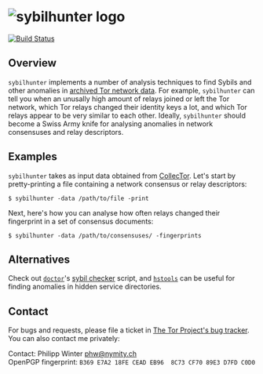 ![sybilhunter logo](https://nullhypothesis.github.com/sybilhunter_logo.png)
===========================================================================

[![Build Status](https://travis-ci.org/NullHypothesis/sybilhunter.svg?branch=master)](https://travis-ci.org/NullHypothesis/sybilhunter)

Overview
--------
`sybilhunter` implements a number of analysis techniques to find Sybils and
other anomalies in [archived Tor network
data](https://collector.torproject.org).  For example, `sybilhunter` can tell
you when an unusally high amount of relays joined or left the Tor network,
which Tor relays changed their identity keys a lot, and which Tor relays appear
to be very similar to each other.  Ideally, `sybilhunter` should become a Swiss
Army knife for analysing anomalies in network consensuses and relay
descriptors.

Examples
--------
`sybilhunter` takes as input data obtained from
[CollecTor](https://collector.torproject.org).  Let's start by pretty-printing
a file containing a network consensus or relay descriptors:

    $ sybilhunter -data /path/to/file -print

Next, here's how you can analyse how often relays changed their fingerprint in
a set of consensus documents:

    $ sybilhunter -data /path/to/consensuses/ -fingerprints

Alternatives
------------

Check out [`doctor`](https://gitweb.torproject.org/doctor.git/)'s [sybil
checker](https://gitweb.torproject.org/doctor.git/tree/sybil_checker.py)
script, and [`hstools`](https://github.com/FiloSottile/hstools) can be useful
for finding anomalies in hidden service directories.

Contact
-------
For bugs and requests, please file a ticket in [The Tor Project's bug
tracker](https://bugs.torproject.org).  You can also contact me privately:

Contact: Philipp Winter <phw@nymity.ch>  
OpenPGP fingerprint: `B369 E7A2 18FE CEAD EB96  8C73 CF70 89E3 D7FD C0D0`
